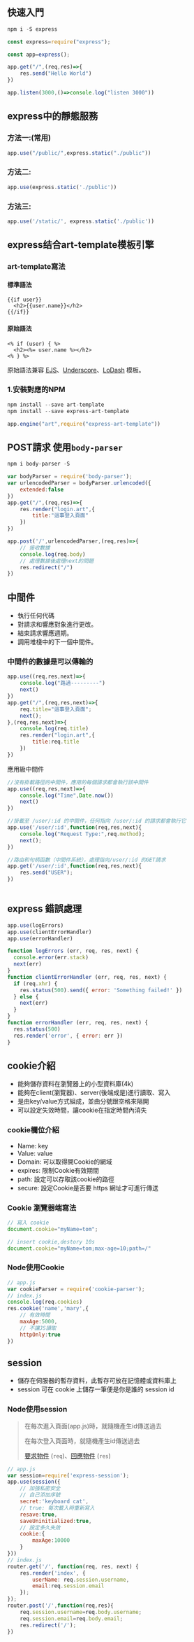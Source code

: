 ## 快速入門

```js
npm i -S express
```

```js
const express=require("express");

const app=express();

app.get("/",(req,res)=>{
    res.send("Hello World")
})

app.listen(3000,()=>console.log("listen 3000"))
```

## express中的靜態服務

### 方法一:(常用)

```js
app.use("/public/",express.static("./public"))
```

### 方法二:

```js
app.use(express.static('./public'))
```

### 方法三:

```js
app.use('/static/', express.static('./public'))
```

## express结合art-template模板引擎

### art-template寫法

#### 標準語法

```ejs
{{if user}}
  <h2>{{user.name}}</h2>
{{/if}}

```

#### 原始語法

```ejs
<% if (user) { %>
  <h2><%= user.name %></h2>
<% } %>
```

原始語法兼容 [EJS](http://ejs.co/)、[Underscore](http://underscorejs.org/#template)、[LoDash](https://lodash.com/docs/#template) 模板。

### 1.安裝對應的NPM

```js
npm install --save art-template
npm install --save express-art-template
```

```js
app.engine("art",require("express-art-template"))
```

## POST請求 使用`body-parser`

```js
npm i body-parser -S
```

```js
var bodyParser = require('body-parser');
var urlencodedParser = bodyParser.urlencoded({
    extended:false
})
app.get("/",(req,res)=>{
    res.render("login.art",{
        title:"這事登入頁面"
    })
})

app.post('/',urlencodedParser,(req,res)=>{
    // 接收數據
    console.log(req.body)
    // 處理數據後處理next的問題
    res.redirect("/")
})
```

## 中間件

*   執行任何代碼
*   對請求和響應對象進行更改。
*   結束請求響應週期。
*   調用堆棧中的下一個中間件。

### 中間件的數據是可以傳輸的

```js
app.use((req,res,next)=>{
    console.log("路過---------")
    next()
})
app.get("/",(req,res,next)=>{
    req.title="這事登入頁面";
    next();
},(req,res,next)=>{
    console.log(req.title)
    res.render("login.art",{
        title:req.title
    })
})
```

應用級中間件

```js
//沒有掛載路徑的中間件，應用的每個請求都會執行該中間件
app.use((req,res,next)=>{
    console.log("Time",Date.now())
    next()
})

//掛載至 /user/:id 的中間件，任何指向 /user/:id 的請求都會執行它
app.use('/user/:id',function(req,res,next){
    console.log("Request Type:",req.method);
    next();
})

//路由和句柄函數（中間件系統），處理指向/user/:id 的GET請求
app.get('/user/:id',function(req,res,next){
    res.send("USER");
})



```



## express 錯誤處理

```js
app.use(logErrors)
app.use(clientErrorHandler)
app.use(errorHandler)

function logErrors (err, req, res, next) {
  console.error(err.stack)
  next(err)
}
function clientErrorHandler (err, req, res, next) {
  if (req.xhr) {
    res.status(500).send({ error: 'Something failed!' })
  } else {
    next(err)
  }
}
function errorHandler (err, req, res, next) {
  res.status(500)
  res.render('error', { error: err })
}
```



## cookie介紹

* 能夠儲存資料在瀏覽器上的小型資料庫(4k)
* 能夠在client(瀏覽器)、server(後端成是)進行讀取、寫入
* 是由key/value方式組成，並由分號跟空格來隔開
* 可以設定失效時間，讓cookie在指定時間內消失
### cookie欄位介紹
* Name: key
* Value: value
* Domain: 可以取得開Cookie的網域
* expires: 限制Cookie有效期間
* path: 設定可以存取該cookie的路徑
* secure: 設定Cookie是否要 https 網址才可進行傳送
### Cookie 瀏覽器端寫法
```javascript
// 寫入 cookie
document.cookie="myName=tom";

// insert cookie,destory 10s
document.cookie="myName=tom;max-age=10;path=/"

```
### Node使用Cookie
```javascript
// app.js
var cookieParser = require('cookie-parser');
// index.js
console.log(req.cookies)
res.cookie('name','mary',{
    // 有效時間
    maxAge:5000,
    // 不讓JS讀取
    httpOnly:true
})
```
## session
* 儲存在伺服器的暫存資料，此暫存可放在記憶體或資料庫上
* session 可在 cookie 上儲存一筆便是你是誰的 session id
### Node使用session
> 在每次進入頁面(app.js)時，就隨機產生id傳送過去
>
> 在每次登入頁面時，就隨機產生id傳送過去
>
> [要求物件](https://expressjs.com/zh-tw/4x/api.html#req) (`req`)、[回應物件](https://expressjs.com/zh-tw/4x/api.html#res) (`res`)
```javascript
// app.js
var session=require('express-session');
app.use(session({
    // 加強私密安全
    // 自己添加序號
    secret:'keyboard cat',
    // true: 每次載入時重新寫入
    resave:true,
    saveUninitialized:true,
    // 設定多久失效
    cookie:{
        maxAge:10000
    }
}))
// index.js
router.get('/', function(req, res, next) {
    res.render('index', { 
        userName: req.session.username,
        email:req.session.email 
    });
});
router.post('/',function(req,res){
    req.session.username=req.body.username;
    req.session.email=req.body.email;
    res.redirect('/');
})
```